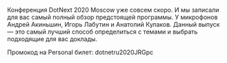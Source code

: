 ﻿---
Number: 17
Title: RadioDotNet №17
PublishDate: 2020-11-12T21:34:24Z
Authors:
  - Анатолий Кулаков
  - Игорь Лабутин
  - Андрей Акиньшин
Mastering: Максим Шошин
Music:
  Максим Аршинов «Pensive yeti.0.1»: https://hightech.group/ru/about
Home: https://anchor.fm/radiodotnet/episodes/RadioDotNet-017-emdcjb
Audio: https://anchor.fm/s/f0c0ef4/podcast/play/22507563/https%3A%2F%2Fd3ctxlq1ktw2nl.cloudfront.net%2Fstaging%2F2020-10-12%2Fcb19df1f-aa50-395c-3141-3568c44d2498.mp3
Topics:

  - Subject: Trends
    Timestamp: 00:00:58
    Links:
      - https://dotnext-moscow.ru/2020/msk/schedule/?utm_source=dotnetru&utm_medium=partner&utm_campaign=partner&utm_term=dotnetru

  - Subject: Best Practices
    Timestamp: 00:10:13
    Links:
      - https://dotnext-moscow.ru/2020/msk/schedule/?utm_source=dotnetru&utm_medium=partner&utm_campaign=partner&utm_term=dotnetru

  - Subject: Internals and Performance
    Timestamp: 00:16:06
    Links:
      - https://dotnext-moscow.ru/2020/msk/schedule/?utm_source=dotnetru&utm_medium=partner&utm_campaign=partner&utm_term=dotnetru

  - Subject: Architecture
    Timestamp: 00:23:12
    Links:
      - https://dotnext-moscow.ru/2020/msk/schedule/?utm_source=dotnetru&utm_medium=partner&utm_campaign=partner&utm_term=dotnetru

  - Subject: Workshops
    Timestamp: 00:37:20
    Links:
      - https://dotnext-moscow.ru/2020/msk/schedule/?utm_source=dotnetru&utm_medium=partner&utm_campaign=partner&utm_term=dotnetru

---
Конференция DotNext 2020 Moscow уже совсем скоро. И мы записали для вас самый полный обзор предстоящей программы. У микрофонов Андрей Акиньшин, Игорь Лабутин и Анатолий Кулаков. Данный выпуск — это самый лучший способ определиться с темами и выбрать подходящие для вас доклады.

Промокод на Personal билет: dotnetru2020JRGpc
